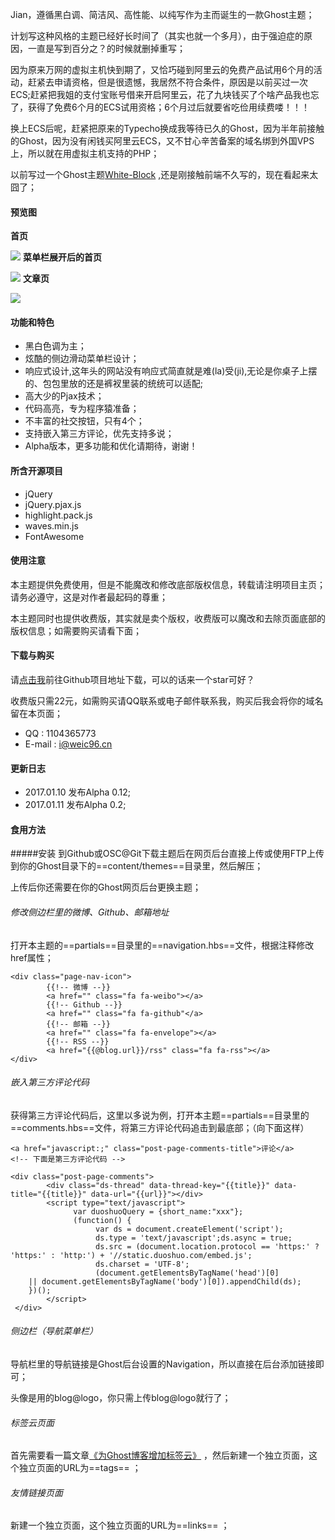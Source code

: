 Jian，遵循黑白调、简洁风、高性能、以纯写作为主而诞生的一款Ghost主题；

计划写这种风格的主题已经好长时间了（其实也就一个多月），由于强迫症的原因，一直是写到百分之？的时候就删掉重写；

因为原来万网的虚拟主机快到期了，又恰巧碰到阿里云的免费产品试用6个月的活动，赶紧去申请资格，但是很遗憾，我居然不符合条件，原因是以前买过一次ECS;赶紧把我姐的支付宝账号借来开启阿里云，花了九块钱买了个啥产品我也忘了，获得了免费6个月的ECS试用资格；6个月过后就要省吃俭用续费喽！！！

换上ECS后呢，赶紧把原来的Typecho换成我等待已久的Ghost，因为半年前接触的Ghost，因为没有闲钱买阿里云ECS，又不甘心辛苦备案的域名绑到外国VPS上，所以就在用虚拟主机支持的PHP；

以前写过一个Ghost主题[White-Block](https://github.com/Weic96/Whie-Block) ,还是刚接触前端不久写的，现在看起来太囧了；

#### 预览图

**首页**

![](http://dl.weic96.cn/website/1/bb/7bb998d16557653269117060c7208.png)
**菜单栏展开后的首页**

![](http://dl.weic96.cn/website/1/f8/1f8ac4a3b93fc3f9faf329e16b7d2.png)
**文章页**

![](http://dl.weic96.cn/website/5/a1/aa76bd55ea1b96a9deee519a7f874.png)


#### 功能和特色

* 黑白色调为主；
* 炫酷的侧边滑动菜单栏设计；
* 响应式设计,这年头的网站没有响应式简直就是难(la)受(ji),无论是你桌子上摆的、包包里放的还是裤衩里装的统统可以适配;
* 高大少的Pjax技术；
* 代码高亮，专为程序猿准备；
* 不丰富的社交按钮，只有4个；
* 支持嵌入第三方评论，优先支持多说；
* Alpha版本，更多功能和优化请期待，谢谢！


#### 所含开源项目
- jQuery
- jQuery.pjax.js
- highlight.pack.js
- waves.min.js
- FontAwesome


#### 使用注意
本主题提供免费使用，但是不能魔改和修改底部版权信息，转载请注明项目主页；请务必遵守，这是对作者最起码的尊重；

本主题同时也提供收费版，其实就是卖个版权，收费版可以魔改和去除页面底部的版权信息；如需要购买请看下面；


#### 下载与购买

请[点击我](https://github.com/weic96/Jian)前往Github项目地址下载，可以的话来一个star可好？

收费版只需22元，如需购买请QQ联系或电子邮件联系我，购买后我会将你的域名留在本页面；

* QQ : 1104365773
* E-mail : [i@weic96.cn](mailto:i@weic96.cn)

#### 更新日志
* 2017.01.10 发布Alpha 0.12;
* 2017.01.11 发布Alpha 0.2;

#### 食用方法

#####安装
到Github或OSC@Git下载主题后在网页后台直接上传或使用FTP上传到你的Ghost目录下的==content/themes==目录里，然后解压；

上传后你还需要在你的Ghost网页后台更换主题；

###### 修改侧边栏里的微博、Github、邮箱地址
打开本主题的==partials==目录里的==navigation.hbs==文件，根据注释修改href属性；

    <div class="page-nav-icon">
            {{!-- 微博 --}}
            <a href="" class="fa fa-weibo"></a>
            {{!-- Github --}}
            <a href="" class="fa fa-github"</a>
            {{!-- 邮箱 --}}
            <a href="" class="fa fa-envelope"></a>
            {{!-- RSS --}}
            <a href="{{@blog.url}}/rss" class="fa fa-rss"></a>
    </div>

###### 嵌入第三方评论代码
获得第三方评论代码后，这里以多说为例，打开本主题==partials==目录里的==comments.hbs==文件，将第三方评论代码追击到最底部；（向下面这样）

    <a href="javascript:;" class="post-page-comments-title">评论</a>
    <!-- 下面是第三方评论代码 -->

    <div class="post-page-comments">
            <div class="ds-thread" data-thread-key="{{title}}" data-title="{{title}}" data-url="{{url}}"></div>
	        <script type="text/javascript">
	              var duoshuoQuery = {short_name:"xxx"};
		          (function() {
		               var ds = document.createElement('script');
		               ds.type = 'text/javascript';ds.async = true;
		               ds.src = (document.location.protocol == 'https:' ? 'https:' : 'http:') + '//static.duoshuo.com/embed.js';
		               ds.charset = 'UTF-8';
		               (document.getElementsByTagName('head')[0]
		|| document.getElementsByTagName('body')[0]).appendChild(ds);
		})();
	        </script>
     </div>

###### 侧边栏（导航菜单栏）
导航栏里的导航链接是Ghost后台设置的Navigation，所以直接在后台添加链接即可；

头像是用的blog@logo，你只需上传blog@logo就行了；

###### 标签云页面
首先需要看一篇文章[《为Ghost博客增加标签云》](https://weic96.cn/ghost-cloud-tags/) ，然后新建一个独立页面，这个独立页面的URL为==tags== ；

###### 友情链接页面
新建一个独立页面，这个独立页面的URL为==links== ；
